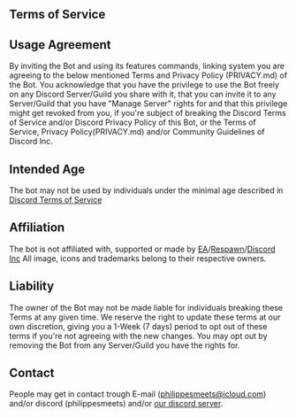 Terms of Service
-

Usage Agreement
-

By inviting the Bot and using its features commands, linking system you are agreeing to the below mentioned Terms and Privacy Policy (PRIVACY.md) of the Bot. You acknowledge that you have the privilege to use the Bot freely on any Discord Server/Guild you share with it, that you can invite it to any Server/Guild that you have "Manage Server" rights for and that this privilege might get revoked from you, if you're subject of breaking the Discord Terms of Service and/or Discord Privacy Policy of this Bot, or the Terms of Service, Privacy Policy(PRIVACY.md) and/or Community Guidelines of Discord Inc.

Intended Age
-

The bot may not be used by individuals under the minimal age described in [Discord Terms of Service](https://discord.com/terms)

Affiliation
-

The bot is not affiliated with, supported or made by [EA](https://www.ea.com/)/[Respawn](https://www.respawn.com/)/[Discord Inc](https://discord.com/)
All image, icons and trademarks belong to their respective owners.

Liability
-

The owner of the Bot may not be made liable for individuals breaking these Terms at any given time. We reserve the right to update these terms at our own discretion, giving you a 1-Week (7 days) period to opt out of these terms if you're not agreeing with the new changes. You may opt out by removing the Bot from any Server/Guild you have the rights for.

Contact
-

People may get in contact trough E-mail (<philippesmeets@icloud.com>) and/or discord (philippesmeets) and/or [our discord server](https://discord.gg/cgdssWTqAT).

